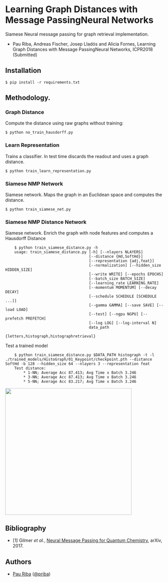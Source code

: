 # Learning Graph Distances with Message PassingNeural Networks

Siamese Neural message passing for graph retrieval implementation.

* Pau Riba, Andreas Fischer, Josep Lladós and Alicia Fornes, Learning Graph Distances with Message PassingNeural Networks, ICPR2018 (Submitted)

## Installation

    $ pip install -r requirements.txt

## Methodology.

### Graph Distance

Compute the distance using raw graphs without training:

    $ python no_train_hausdorff.py

### Learn Representation

Trains a classifier. In test time discards the readout and uses a graph distance.

    $ python train_learn_representation.py

### Siamese NMP Network

Siamese network. Maps the graph in an Euclidean space and computes the distance.

    $ python train_siamese_net.py


### Siamese NMP Distance Network

Siamese network. Enrich the graph with node features and computes a Hausdorff Distance

```
    $ python train_siamese_distance.py -h
    usage: train_siamese_distance.py [-h] [--nlayers NLAYERS]
                                     [--distance {Hd,SoftHd}]
                                     [--representation {adj,feat}]
                                     [--normalization] [--hidden_size HIDDEN_SIZE]
                                     [--write WRITE] [--epochs EPOCHS]
                                     [--batch_size BATCH_SIZE]
                                     [--learning_rate LEARNING_RATE]
                                     [--momentum MOMENTUM] [--decay DECAY]
                                     [--schedule SCHEDULE [SCHEDULE ...]]
                                     [--gamma GAMMA] [--save SAVE] [--load LOAD]
                                     [--test] [--ngpu NGPU] [--prefetch PREFETCH]
                                     [--log LOG] [--log-interval N]
                                     data_path
                                     {letters,histograph,histographretrieval}
```

Test a trained model

```
    $ python train_siamese_distance.py $DATA_PATH histograph -t -l ./trained_models/HistoGraph/01_Keypoint/checkpoint.pth --distance SoftHd -b 128 --hidden_size 64 --nlayers 3 --representation feat
    Test distance:
        * 1-NN; Average Acc 87.413; Avg Time x Batch 3.246
        * 3-NN; Average Acc 87.413; Avg Time x Batch 3.246
        * 5-NN; Average Acc 83.217; Avg Time x Batch 3.246
```

<img src="https://github.com/priba/siamese_ged/blob/master/readme_plots/pipeline.png" width="400">

## Bibliography
- [1] Gilmer *et al.*, [Neural Message Passing for Quantum Chemistry](https://arxiv.org/pdf/1704.01212.pdf), arXiv, 2017.

## Authors

* [Pau Riba](http://www.cvc.uab.es/people/priba/) ([@priba](https://github.com/priba))
